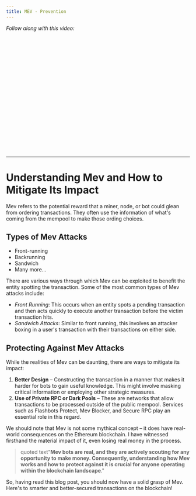 ```yaml
---
title: MEV - Prevention
---
```


_Follow along with this video:_

<!-- TODO -->
<iframe width="560" height="315" src="" title="YouTube video player" frameborder="0" allow="accelerometer; autoplay; clipboard-write; encrypted-media; gyroscope; picture-in-picture; web-share" allowfullscreen></iframe>

---

# Understanding Mev and How to Mitigate Its Impact

Mev refers to the potential reward that a miner, node, or bot could glean from ordering transactions. They often use the information of what's coming from the mempool to make those ording choices. 

## Types of Mev Attacks
- Front-running
- Backrunning
- Sandwich 
- Many more...

There are various ways through which Mev can be exploited to benefit the entity spotting the transaction. Some of the most common types of Mev attacks include:

- *Front Running*: This occurs when an entity spots a pending transaction and then acts quickly to execute another transaction before the victim transaction hits. 
- *Sandwich Attacks*: Similar to front running, this involves an attacker boxing in a user's transaction with their transactions on either side. 

## Protecting Against Mev Attacks

While the realities of Mev can be daunting, there are ways to mitigate its impact:

1. **Better Design** – Constructing the transaction in a manner that makes it harder for bots to gain useful knowledge. This might involve masking critical information or employing other strategic measures.
2. **Use of Private RPC or Dark Pools** – These are networks that allow transactions to be processed outside of the public mempool. Services such as Flashbots Protect, Mev Blocker, and Secure RPC play an essential role in this regard.

We should note that Mev is not some mythical concept – it does have real-world consequences on the Ethereum blockchain. I have witnessed firsthand the material impact of it, even losing real money in the process.

> quoted text"**Mev bots are real, and they are actively scouting for any opportunity to make money. Consequently, understanding how Mev works and how to protect against it is crucial for anyone operating within the blockchain landscape**."

So, having read this blog post, you should now have a solid grasp of Mev. Here's to smarter and better-secured transactions on the blockchain!
